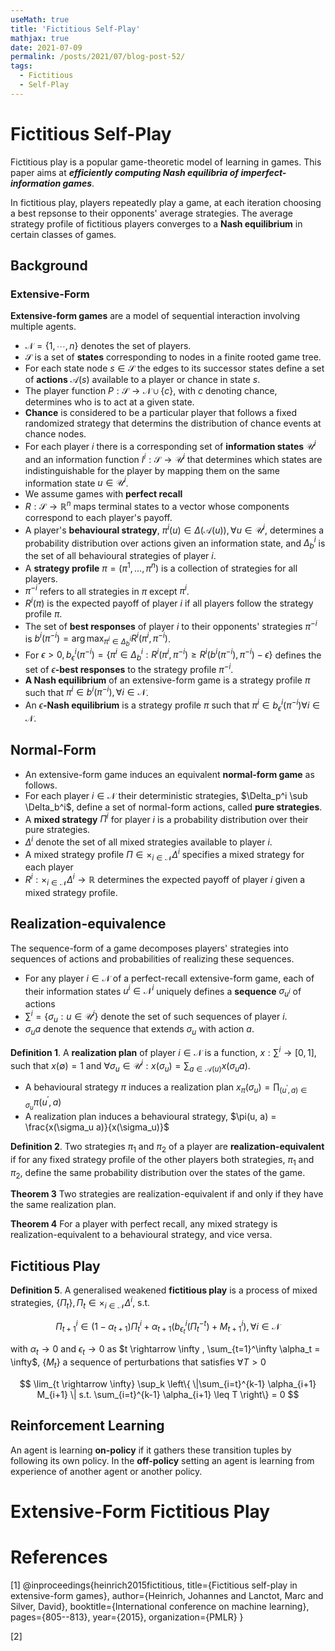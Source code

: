 ```yaml
---
useMath: true
title: 'Fictitious Self-Play'
mathjax: true
date: 2021-07-09
permalink: /posts/2021/07/blog-post-52/
tags:
  - Fictitious
  - Self-Play
---
```


# Fictitious Self-Play

Fictitious play is a popular game-theoretic model of learning in games. This paper aims at ***efficiently computing Nash equilibria of imperfect-information games***.

<!-- more -->

In fictitious play, players repeatedly play a game, at each iteration choosing a best repsonse to their opponents' average strategies. The average strategy profile of fictitious players converges to a **Nash equilibrium** in certain classes of games.

## Background

### Extensive-Form

**Extensive-form games** are a model of sequential interaction involving multiple agents. 

  - $\mathcal{N}=\left\{1,\cdots,n\right\}$ denotes the set of players. 
  - $\mathcal{S}$ is a set of **states** corresponding to nodes in a finite rooted game tree. 
  - For each state node $s \in \mathcal{S}$ the edges to its successor states define a set of **actions** $\mathcal{A}(s)$ available to a player or chance in state $s$. 
  - The player function $P : \mathcal{S} \rightarrow \mathcal{N} \cup \left\{c\right\}$, with $c$ denoting chance, determines who is to act at a given state.
  - **Chance** is considered to be a particular player that follows a fixed randomized strategy that determins the distribution of chance events at chance nodes. 
  - For each player $i$ there is a corresponding set of **information states** $\mathcal{U}^i$ and an information function $I^i : \mathcal{S} \rightarrow \mathcal{U}^i$ that determines which states are indistinguishable for the player by mapping them on the same information state $u \in \mathcal{U}^i$.
  - We assume games with **perfect recall**
  - $R : \mathcal{S} \rightarrow \mathbb{R}^n$ maps terminal states to a vector whose components correspond to each player's payoff. 
  - A player's **behavioural strategy**, $\pi^i(u) \in \Delta (\mathcal{A}(u)), \forall u \in \mathcal{U}^i$, determines a probability distribution over actions given an information state, and $\Delta_b^i$ is the set of all behavioural strategies of player $i$. 
  - A **strategy profile** $\pi = (\pi^1 , \ldots, \pi^n)$ is a collection of strategies for all players. 
  - $\pi^{-i}$ refers to all strategies in $\pi$ except $\pi^i$.
  - $R^i(\pi)$ is the expected payoff of player $i$ if all players follow the strategy profile $\pi$.
  - The set of **best responses** of player $i$ to their opponents' strategies $\pi^{-i}$ is $b^i (\pi^{-i}) = \arg \max _{\pi^i \in \Delta_b^i} R^i (\pi^i, \pi^{-i})$.
  - For $\epsilon > 0, b^i_{\epsilon} (\pi^{-i}) = \left\{ \pi^i \in \Delta_b^i : R^i(\pi^i, \pi^{-i}) \geq R^i(b^i(\pi^{-i}), \pi^{-i}) - \epsilon \right\}$ defines the set of $\epsilon$**-best responses** to the strategy profile $\pi^{-i}$.
  - **A Nash equilibrium** of an extensive-form game is a strategy profile $\pi$ such that $\pi^i \in b^i (\pi^{-i}), \forall i \in \mathcal{N}$. 
  - An $\epsilon$**-Nash equilibrium** is a strategy profile $\pi$ such that $\pi^i \in b^i _{\epsilon}(\pi^{-i}) \forall i \in \mathcal{N}$.  
  


## Normal-Form

- An extensive-form game induces an equivalent **normal-form game** as follows. 
- For each player $i \in \mathcal{N}$ their deterministic strategies, $\Delta_p^i \sub \Delta_b^i$, define a set of normal-form actions, called **pure strategies**. 
- A **mixed strategy** $\Pi^i$ for player $i$ is a probability distribution over their pure strategies. 
- $\Delta^i$ denote the set of all mixed strategies available to player $i$.
- A mixed strategy profile $\Pi \in \times_{i \in \mathcal{N}}\Delta^i$ specifies a mixed strategy for each player
- $R^i : \times _{i \in \mathcal{N}}\Delta^i \rightarrow \mathbb{R}$ determines the expected payoff of player $i$ given a mixed strategy profile.

## Realization-equivalence 

The sequence-form of a game decomposes players' strategies into sequences of actions and probabilities of realizing these sequences. 

- For any player $i \in \mathcal{N}$ of a perfect-recall extensive-form game, each of their information states $u^i \in \mathcal{N}^i$ uniquely defines a **sequence** $\sigma_{u^i}$ of actions
- $\sum^i = \{\sigma_u : u \in \mathcal{U}^i \}$ denote the set of such sequences of player $i$.
- $\sigma_u a$ denote the sequence that extends $\sigma_u$ with action $a$.


**Definition 1**. A **realization plan** of player $i \in \mathcal{N}$ is a function, $x : \sum^i \rightarrow [0, 1]$, such that $x(\emptyset) = 1$ and $\forall \sigma_u \in \mathcal{U}^i : x(\sigma_u) = \sum _{a \in \mathcal{A}(u)} x(\sigma_u a)$.

- A behavioural strategy $\pi$ induces a realization plan $x_\pi(\sigma_u) = \prod_{\left(u^{\prime}, a\right) \in \sigma_{u}} \pi\left(u^{\prime}, a\right)$
- A realization plan induces a behavioural strategy, $\pi(u, a) = \frac{x(\sigma_u a)}{x(\sigma_u)}$

**Definition 2**. Two strategies $\pi_1$ and $\pi_2$ of a player are **realization-equivalent** if for any fixed strategy profile of the other players both strategies, $\pi_1$ and $\pi_2$, define the same probability distribution over the states of the game. 

**Theorem 3** Two strategies are realization-equivalent if and only if they have the same realization plan. 

**Theorem 4** For a player with perfect recall, any mixed strategy is realization-equivalent to a behavioural strategy, and vice versa. 

## Fictitious Play

**Definition 5**. A generalised weakened **fictitious play** is a process of mixed strategies, $\{ \Pi_t \}, \Pi_t \in \times_{i \in \mathcal{N}} \Delta^i$, s.t.

$$
\Pi^i _{t+1} \in (1 - \alpha_{t+1})\Pi^i_t + \alpha_{t+1} (b^i_{\epsilon_t}(\Pi_t^{-t}) + M^i_{t+1} ), \forall i \in \mathcal{N}
$$

with $\alpha_t \rightarrow 0$ and $\epsilon_t \rightarrow 0$ as $t \rightarrow \infty , \sum_{t=1}^\infty \alpha_t = \infty$, $\{M_t\}$ a sequence of perturbations that satisfies $\forall T > 0$

$$
\lim_{t \rightarrow \infty} \sup_k \left\{ \|\sum_{i=t}^{k-1} \alpha_{i+1} M_{i+1} \| s.t. \sum_{i=t}^{k-1} \alpha_{i+1} \leq T \right\} = 0
$$



## Reinforcement Learning

An agent is learning **on-policy** if it gathers these transition tuples by following its own policy. In the **off-policy** setting an agent is learning from experience of another agent or another policy. 



# Extensive-Form Fictitious Play




# References

<a id="1">[1]</a> 
@inproceedings{heinrich2015fictitious,
  title={Fictitious self-play in extensive-form games},
  author={Heinrich, Johannes and Lanctot, Marc and Silver, David},
  booktitle={International conference on machine learning},
  pages={805--813},
  year={2015},
  organization={PMLR}
}


<a id="2">[2]</a> 


